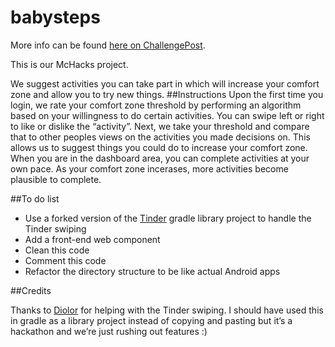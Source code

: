 babysteps
=========
More info can be found [here on ChallengePost](http://cpo.st/1QivyIC).

This is our McHacks project.

We suggest activities you can take part in which will increase your comfort zone and allow you to try new things.
##Instructions
Upon the first time you login, we rate your comfort zone threshold by performing an algorithm based on your willingness to do certain activities. You can swipe left or right to like or dislike the “activity”. Next, we take your threshold and compare that to other peoples views on the activities you made decisions on. This allows us to suggest things you could do to increase your comfort zone. When you are in the dashboard area, you can complete activities at your own pace. As your comfort zone incerases, more activities become plausible to complete.


##To do list

- Use a forked version of the [Tinder](https://github.com/Diolor/Swipecards) gradle library project to handle the Tinder swiping 
- Add a front-end web component
- Clean this code
- Comment this code
- Refactor the directory structure to be like actual Android apps

##Credits

Thanks to [Diolor](https://github.com/Diolor/Swipecards) for helping with the Tinder swiping.
I should have used this in gradle as a library project instead of copying and pasting but it’s a hackathon and we’re just rushing out features :)
